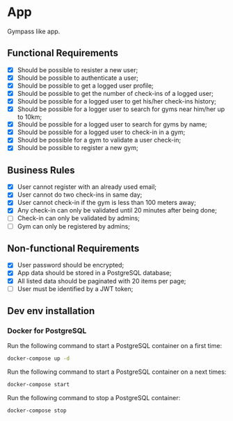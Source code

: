 # App

Gympass like app.

## Functional Requirements

- [x] Should be possible to resister a new user;
- [x] Should be possible to authenticate a user;
- [x] Should be possible to get a logged user profile;
- [x] Should be possible to get the number of check-ins of a logged user;
- [x] Should be possible for a logged user to get his/her check-ins history;
- [x] Should be possible for a logger user to search for gyms near him/her up to 10km;
- [x] Should be possible for a logged user to search for gyms by name;
- [x] Should be possible for a logged user to check-in in a gym;
- [x] Should be possible for a gym to validate a user check-in;
- [x] Should be possible to register a new gym;

## Business Rules

- [x] User cannot register with an already used email;
- [x] User cannot do two check-ins in same day;
- [x] User cannot check-in if the gym is less than 100 meters away;
- [x] Any check-in can only be validated until 20 minutes after being done;
- [ ] Check-in can only be validated by admins;
- [ ] Gym can only be registered by admins;

## Non-functional Requirements

- [x] User password should be encrypted;
- [x] App data should be stored in a PostgreSQL database;
- [x] All listed data should be paginated with 20 items per page;
- [ ] User must be identified by a JWT token;

## Dev env installation

### Docker for PostgreSQL

Run the following command to start a PostgreSQL container on a first time:

```bash
docker-compose up -d
```

Run the following command to start a PostgreSQL container on a next times:

```bash
docker-compose start
```

Run the following command to stop a PostgreSQL container:

```bash
docker-compose stop
```
